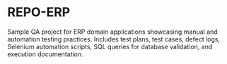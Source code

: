 # REPO-ERP
Sample QA project for ERP domain applications showcasing manual and automation testing practices. Includes test plans, test cases, defect logs, Selenium automation scripts, SQL queries for database validation, and execution documentation.
